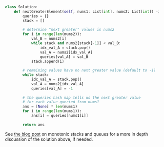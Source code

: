 ```python
class Solution:
    def nextGreaterElement(self, nums1: List[int], nums2: List[int]) -> List[int]:
        queries = {}
        stack = []
        
        # determine "next greater" values in nums2
        for i in range(len(nums2)):
            val_B = nums2[i]
            while stack and nums2[stack[-1]] < val_B:
                idx_val_A = stack.pop()
                val_A = nums2[idx_val_A]
                queries[val_A] = val_B
            stack.append(i)
        
        # remaining values have no next greater value (default to -1)
        while stack:
            idx_val_A = stack.pop()
            val_A = nums2[idx_val_A]
            queries[val_A] = -1
            
        # the queries hash map tells us the next greater value
        # for each value queried from nums1
        ans = [None] * len(nums1)
        for i in range(len(nums1)):
            ans[i] = queries[nums1[i]]
            
        return ans
```

See [the blog post](/blog/2024/04/26/2024/monotonic-stacks-queues#solved-practice-problems) on monotonic stacks and queues for a more in depth discussion of the solution above, if needed.